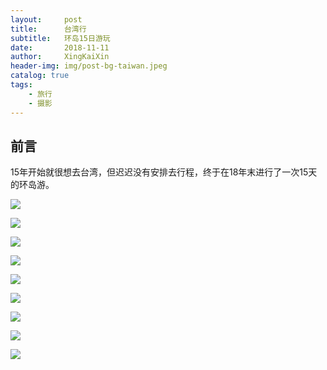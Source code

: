 ```yaml
---
layout:     post
title:      台湾行
subtitle:   环岛15日游玩
date:       2018-11-11
author:     XingKaiXin
header-img: img/post-bg-taiwan.jpeg
catalog: true
tags:
    - 旅行
    - 摄影
---
```


## 前言

15年开始就很想去台湾，但迟迟没有安排去行程，终于在18年末进行了一次15天的环岛游。

![](http://ws4.sinaimg.cn/large/006tNc79gy1g2vi5apnkaj311i0u0e84.jpg)

![](http://ws2.sinaimg.cn/large/006tNc79gy1g2vi59it3lj30u011inpj.jpg)

![](http://ws2.sinaimg.cn/large/006tNc79gy1g2vi58zbctj30u012ue89.jpg)

![](http://ws1.sinaimg.cn/large/006tNc79gy1g2vi56o2nqj312t0u0b2c.jpg)

![](http://ws1.sinaimg.cn/large/006tNc79gy1g2vi488jsgj31hc0u0u0y.jpg)

![](http://ws3.sinaimg.cn/large/006tNc79gy1g2vi47rao1j31hc0u04qs.jpg)

![](http://ws2.sinaimg.cn/large/006tNc79gy1g2vi47cwcbj31hc0u0e85.jpg)

![](http://ws4.sinaimg.cn/large/006tNc79gy1g2vi3ipuvtj31hc0u0e8d.jpg)

![](http://ws4.sinaimg.cn/large/006tNc79gy1g2vi46p29ij31hc0u0u10.jpg)

